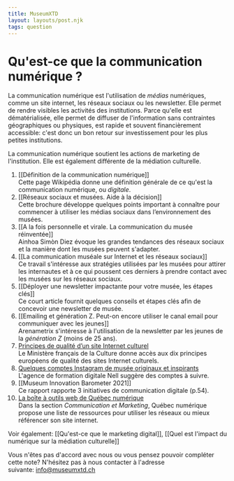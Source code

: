 ```yaml
---
title: MuseumXTD
layout: layouts/post.njk
tags: question
---
```

# Qu'est-ce que la communication numérique ?
La communication numérique est l'utilisation de *médias* numériques, comme un site internet, les réseaux sociaux ou les newsletter. Elle permet de rendre visibles les activités des institutions. 
Parce qu'elle est dématérialisée, elle permet de diffuser de l'information sans contraintes géographiques ou physiques, est rapide et souvent financièrement accessible: c'est donc un bon retour sur investissement pour les plus petites institutions.

La communication numérique soutient les actions de marketing de l'institution. Elle est également différente de la médiation culturelle. 


1. [[Définition de la communication numérique]]   
   Cette page Wikipédia donne une définition générale de ce qu'est la communication numérique, ou *digitale*.
2. [[Réseaux sociaux et musées. Aide à la décision]]  
    Cette brochure développe quelques points important à connaître pour commencer à utiliser les médias sociaux dans l’environnement des musées.
3. [[A la fois personnelle et virale. La communication du musée réinventée]]  
   Ainhoa Simòn Diez évoque les grandes tendances des réseaux sociaux et la manière dont les musées peuvent s'adapter. 
4. [[La communication muséale sur Internet et les réseaux sociaux]]  
   Ce travail s'intéresse aux stratégies utilisées par les musées pour attirer les internautes et à ce qui poussent ces derniers à prendre contact avec les musées sur les réseaux sociaux. 
5. [[Déployer une newsletter impactante pour votre musée, les étapes clés]]     
   Ce court article fournit quelques conseils et étapes clés afin de concevoir une newsletter de musée.
6. [[Emailing et génération Z. Peut-on encore utiliser le canal email pour communiquer avec les jeunes]]    
   Arenametrix s'intéresse à l'utilisation de la newsletter par les jeunes de la _génération Z_ (moins de 25 ans).
7. [Principes de qualité d’un site Internet culturel](https://www.culture.gouv.fr/Thematiques/Musees/Pour-les-professionnels/Rendre-les-collections-accessibles-aux-publics/Assurer-la-diffusion-numerique-des-collections/Mise-en-ligne-des-collections/Principes-de-qualite-d-un-site-Internet-culturel)   
   Le Ministère français de la Culture donne accès aux dix principes européens de qualité des sites Internet culturels. 
8. [Quelques comptes Instagram de musée originaux et inspirants](https://nell-associes.com/blog/les-musees-a-suivre-sur-instagram-quand-la-mediation-numerique-se-decline-sur-les-reseaux-sociaux/)   
   L'agence de formation digitale Nell suggère des comptes à suivre. 
9. [[Museum Innovation Barometer 2021]]   
   Ce rapport rapporte 3 initiatives de communication digitale (p.54). 
10. [La boîte à outils web de Québec numérique](https://quebecnumerique.com/boite-outils/#tab-85-0)   
    Dans la section *Communication et Marketing*, Québec numérique propose une liste de ressources pour utiliser les réseaux ou mieux référencer son site internet.

Voir également: [[Qu'est-ce que le marketing digital]], [[Quel est l'impact du numérique sur la médiation culturelle]]
 
Vous n'êtes pas d'accord avec nous ou vous pensez pouvoir compléter cette note? N'hésitez pas à nous contacter à l'adresse suivante: [info@museumxtd.ch](mailto:info@museumxtd.ch)

